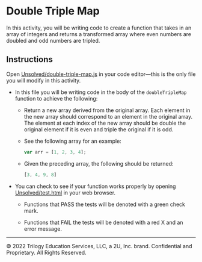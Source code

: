 # Double Triple Map

In this activity, you will be writing code to create a function that takes in an array of integers and returns a transformed array where even numbers are doubled and odd numbers are tripled.

## Instructions

Open [Unsolved/double-triple-map.js](Unsolved/double-triple-map.js) in your code editor&mdash;this is the only file you will modify in this activity.

* In this file you will be writing code in the body of the `doubleTripleMap` function to achieve the following:

  * Return a new array derived from the original array. Each element in the new array should correspond to an element in the original array. The element at each index of the new array should be double the original element if it is even and triple the original if it is odd.

  * See the following array for an example:

    ```js
    var arr = [1, 2, 3, 4];
    ```

  * Given the preceding array, the following should be returned:

    ```js
    [3, 4, 9, 8]
    ```

* You can check to see if your function works properly by opening [Unsolved/test.html](Unsolved/test.html) in your web browser.

  * Functions that PASS the tests will be denoted with a green check mark.

  * Functions that FAIL the tests will be denoted with a red X and an error message.

---
© 2022 Trilogy Education Services, LLC, a 2U, Inc. brand. Confidential and Proprietary. All Rights Reserved.